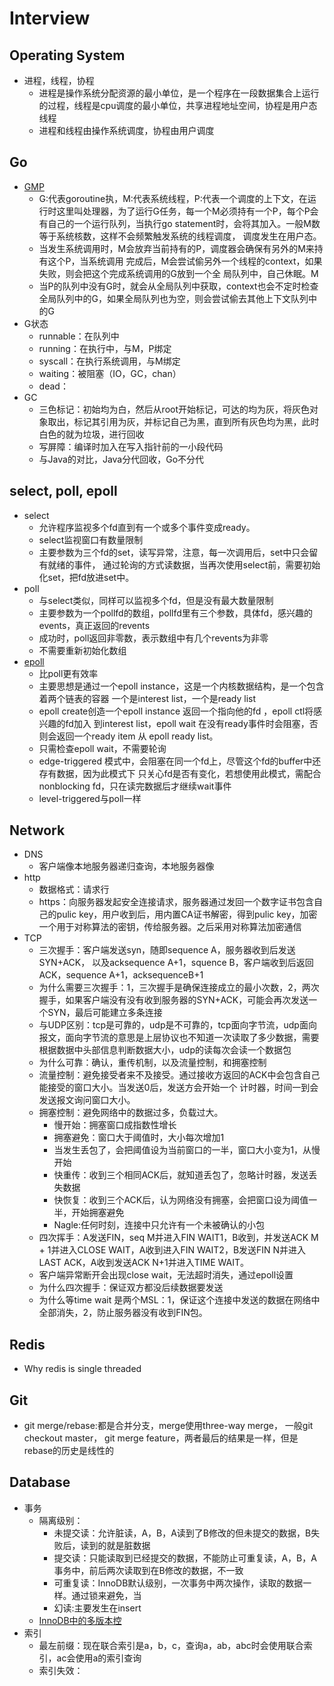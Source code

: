# Interview
## Operating System
- 进程，线程，协程
  - 进程是操作系统分配资源的最小单位，是一个程序在一段数据集合上运行的过程，线程是cpu调度的最小单位，共享进程地址空间，协程是用户态线程
  - 进程和线程由操作系统调度，协程由用户调度
## Go
- [GMP](https://morsmachine.dk/go-scheduler)
  - G:代表goroutine执，M:代表系统线程，P:代表一个调度的上下文，在运行时这里叫处理器，为了运行G任务，每一个M必须持有一个P，每个P会有自己的一个运行队列，当执行go statement时，会将其加入。一般M数等于系统核数，这样不会频繁触发系统的线程调度，
  调度发生在用户态。
  - 当发生系统调用时，M会放弃当前持有的P，调度器会确保有另外的M来持有这个P，当系统调用
  完成后，M会尝试偷另外一个线程的context，如果失败，则会把这个完成系统调用的G放到一个全
  局队列中，自己休眠。M
  - 当P的队列中没有G时，就会从全局队列中获取，context也会不定时检查全局队列中的G，如果全局队列也为空，则会尝试偷去其他上下文队列中的G
- G状态
  - runnable：在队列中
  - running：在执行中，与M，P绑定
  - syscall：在执行系统调用，与M绑定
  - waiting：被阻塞（IO，GC，chan）
  - dead：
- GC
  - 三色标记：初始均为白，然后从root开始标记，可达的均为灰，将灰色对象取出，标记其引用为灰，并标记自己为黑，直到所有灰色均为黑，此时白色的就为垃圾，进行回收
  - 写屏障：编译时加入在写入指针前的一小段代码
  - 与Java的对比，Java分代回收，Go不分代

## select, poll, epoll
- select  
  - 允许程序监视多个fd直到有一个或多个事件变成ready。
  - select监视窗口有数量限制
  - 主要参数为三个fd的set，读写异常，注意，每一次调用后，set中只会留有就绪的事件，
  通过轮询的方式读数据，当再次使用select前，需要初始化set，把fd放进set中。
- poll
  - 与select类似，同样可以监视多个fd，但是没有最大数量限制
  - 主要参数为一个pollfd的数组，pollfd里有三个参数，具体fd，感兴趣的events，真正返回的revents
  - 成功时，poll返回非零数，表示数组中有几个revents为非零
  - 不需要重新初始化数组
- [epoll](https://man7.org/linux/man-pages/man7/epoll.7.html)
  - 比poll更有效率
  - 主要思想是通过一个epoll instance，这是一个内核数据结构，是一个包含着两个链表的容器
  一个是interest list，一个是ready list
  - epoll create创造一个epoll instance 返回一个指向他的fd ，epoll ctl将感兴趣的fd加入
  到interest list，epoll wait 在没有ready事件时会阻塞，否则会返回一个ready item 从
  epoll ready list。
  - 只需检查epoll wait，不需要轮询
  - edge-triggered 模式中，会阻塞在同一个fd上，尽管这个fd的buffer中还存有数据，因为此模式下
  只关心fd是否有变化，若想使用此模式，需配合nonblocking fd，只在读完数据后才继续wait事件
  - level-triggered与poll一样

## Network
- DNS
  - 客户端像本地服务器递归查询，本地服务器像
- http
  - 数据格式：请求行
  - https：向服务器发起安全连接请求，服务器通过发回一个数字证书包含自己的pulic key，用户收到后，用内置CA证书解密，得到pulic key，加密一个用于对称算法的密钥，传给服务器。之后采用对称算法加密通信
- TCP
  - 三次握手：客户端发送syn，随即sequence A，服务器收到后发送SYN+ACK， 以及acksequence A+1，squence B，客户端收到后返回ACK，sequence A+1，acksequenceB+1
  - 为什么需要三次握手：1，三次握手是确保连接成立的最小次数，2，两次握手，如果客户端没有没有收到服务器的SYN+ACK，可能会再次发送一个SYN，最后可能建立多条连接
  - 与UDP区别：tcp是可靠的，udp是不可靠的，tcp面向字节流，udp面向报文，面向字节流的意思是上层协议也不知道一次读取了多少数据，需要根据数据中头部信息判断数据大小，udp的读每次会读一个数据包
  - 为什么可靠：确认，重传机制，以及流量控制，和拥塞控制
  - 流量控制：避免接受者来不及接受。通过接收方返回的ACK中会包含自己能接受的窗口大小。当发送0后，发送方会开始一个  计时器，时间一到会发送报文询问窗口大小。
  - 拥塞控制：避免网络中的数据过多，负载过大。
    - 慢开始：拥塞窗口成指数性增长
    - 拥塞避免：窗口大于阈值时，大小每次增加1
    - 当发生丢包了，会把阈值设为当前窗口的一半，窗口大小变为1，从慢开始
    - 快重传：收到三个相同ACK后，就知道丢包了，忽略计时器，发送丢失数据
    - 快恢复：收到三个ACK后，认为网络没有拥塞，会把窗口设为阈值一半，开始拥塞避免
    - Nagle:任何时刻，连接中只允许有一个未被确认的小包
  - 四次挥手：A发送FIN，seq M并进入FIN WAIT1，B收到，并发送ACK M + 1并进入CLOSE WAIT，A收到进入FIN WAIT2，B发送FIN N并进入LAST ACK，A收到发送ACK N+1并进入TIME WAIT。
  - 客户端异常断开会出现close wait，无法超时消失，通过epoll设置
  - 为什么四次握手：保证双方都没后续数据要发送
  - 为什么等time wait 是两个MSL：1，保证这个连接中发送的数据在网络中全部消失，2，防止服务器没有收到FIN包。
## Redis
- Why redis is single threaded 
## Git
- git merge/rebase:都是合并分支，merge使用three-way merge， 一般git checkout master， git merge feature，两者最后的结果是一样，但是rebase的历史是线性的
## Database
- 事务
  - 隔离级别：
    - 未提交读：允许脏读，A，B，A读到了B修改的但未提交的数据，B失败后，读到的就是脏数据
    - 提交读：只能读取到已经提交的数据，不能防止可重复读，A，B，A事务中，前后两次读取到在B修改的数据，不一致
    - 可重复读：InnoDB默认级别，一次事务中两次操作，读取的数据一样。通过锁来避免，当
    - 幻读:主要发生在insert
  - [InnoDB中的多版本控](https://tech.meituan.com/2014/08/20/innodb-lock.html)
- 索引
  - 最左前缀：现在联合索引是a，b，c，查询a，ab，abc时会使用联合索引，ac会使用a的索引查询
  - 索引失效：
